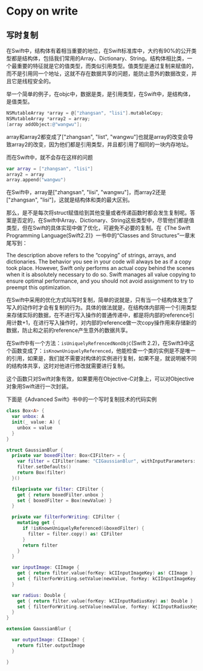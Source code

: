 # Copy on write

## 写时复制

在Swift中，结构体有着相当重要的地位，在Swift标准库中，大约有90%的公开类型都是结构体，包括我们常用的Array、Dictionary、String。结构体相比类，一个最重要的特征就是它的值类型，而类似引用类型。值类型是通过复制来赋值的，而不是引用同一个地址，这就不存在数据共享的问题，能防止意外的数据改变，并且它是线程安全的。

举一个简单的例子，在objc中，数据是类，是引用类型，在Swift中，是结构体，是值类型。

```Objective-C
NSMutableArray *array = @["zhangsan", "lisi"].mutableCopy;
NSMutableArray *array2 = array;
[array addObject:@"wangwu"];
```

array和array2都变成了["zhangsan", "list", "wangwu"]也就是array的改变会导致array2的改变，因为他们都是引用类型，并且都引用了相同的一块内存地址。

而在Swift中，就不会存在这样的问题
```Swift
var array = ["zhangsan", "lisi"]
array2 = array
array.append("wangwu")
```
在Swift中，array是["zhangsan", "lisi", "wangwu"]，而array2还是["zhangsan", "lisi"]，这就是结构体和类的最大区别。


那么，是不是每次将struct赋值给到其他变量或者传递函数时都会发生复制呢。答案是否定的，在Swift中Array、Dictionary、String这些类型中，尽管他们都是值类型，但在Swift的具体实现中做了优化，可避免不必要的复制。在《The Swift Programming Language(Swift2.2)》一书中的“Classes and Structures”一章末尾写到：

The description above refers to the “copying” of strings, arrays, and dictionaries. The behavior you see in your code will always be as if a copy took place. However, Swift only performs an actual copy behind the scenes when it is absolutely necessary to do so. Swift manages all value copying to ensure optimal performance, and you should not avoid assignment to try to preempt this optimization.

在Swift中采用的优化方式叫写时复制，简单的说就是，只有当一个结构体发生了写入的动作时才会有复制的行为。具体的做法就是，在结构体内部用一个引用类型来存储实际的数据，在不进行写入操作的普通传递中，都是将内部的reference引用计数+1，在进行写入操作时，对内部的reference做一次copy操作用来存储新的数据，防止和之前的reference产生意外的数据共享。

在Swift中有一个方法：`isUniquelyRefrencedNonObjC`(Swift 2.2)，在Swift3中这个函数变成了：`isKnownUniquelyReferenced`，他能检查一个类的实例是不是唯一的引用，如果是，我们就不需要对构体的实例进行复制，如果不是，就说明被不同的结构体共享，这时对他进行修改就需要进行复制。

这个函数只对Swift对象有效，如果要用在Objective-C对象上，可以对Objective对象用Swift进行一次封装。

下面是《Advanced Swift》书中的一个写时复制技术的代码实例

```Swift
class Box<A> {
  var unbox: A
  init(_ value: A) {
    unbox = value
  }
}

struct GaussianBlur {
  private var boxedFilter: Box<CIFilter> = {
    var filter = CIFilter(name: "CIGaussianBlur", withInputParameters: [:])!
    filter.setDefaults()
    return Box(filter)
  }()

  fileprivate var filter: CIFilter {
    get { return boxedFilter.unbox }
    set { boxedFilter = Box(newValue) }
  }

  private var filterForWriting: CIFilter {
    mutating get {
      if !isKnownUniquelyReferenced(&boxedFilter) {
        filter = filter.copy() as! CIFilter
      }
      return filter
    }
  }

  var inputImage: CIImage {
    get { return filter.value(forKey: kCIInputImageKey) as! CIImage }
    set { filterForWriting.setValue(newValue, forKey: kCIInputImageKey) }
  }

  var radius: Double {
    get { return filter.value(forKey: kCIInputRadiusKey) as! Double }
    set { filterForWriting.setValue(newValue, forKey: kCIInputRadiusKey) }
  }
}

extension GaussianBlur {

  var outputImage: CIImage? {
    return filter.outputImage
  }

}
```
